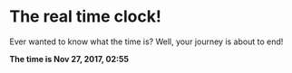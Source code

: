# The real time clock!

Ever wanted to know what the time is? Well, your journey is about to end!

**The time is Nov 27, 2017, 02:55**